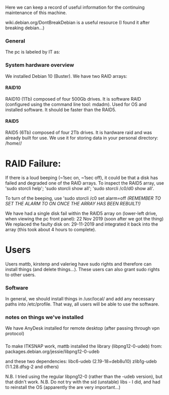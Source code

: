 Here we can keep a record of useful information for the continuing maintenance of this machine.   

wiki.debian.org/DontBreakDebian is a useful resource (I found it after breaking debian...)

### General ###
The pc is labeled by IT as: 

### System hardware overview ###
We installed Debian 10 (Buster). We have two RAID arrays:
#### RAID10 
RAID10 (1Tb) composed of four 500Gb drives. It is software RAID (configured using the command line tool: mdadm). Used for OS and installed software. It should be faster than the RAID5.
#### RAID5 
RAID5 (6Tb) composed of four 2Tb drives. It is hardware raid and was already built for use. We use it for storing data in your personal directory: /home/<username>/

# RAID Failure:
If there is a loud beeping (~1sec on, ~1sec off), it could be that a disk has failed and degraded one of the RAID arrays. To inspect the RAID5 array, use 'sudo storcli help'; 'sudo storcli show all'; 'sudo storcli /c0/d0 show all'.

To turn of the beeping, use 'sudo storcli /c0 set alarm=off
*(REMEMBER TO SET THE ALARM TO ON ONCE THE ARRAY HAS BEEN REBUILT!)*

We have had a single disk fail within the RAID5 array on (lower-left drive, when viewing the pc front panel): 22 Nov 2019 (soon after we got the thing)
We replaced the faulty disk on: 29-11-2019 and integrated it back into the array (this took about 4 hours to complete).

# Users
Users mattb, kirstenp and valerieg have sudo rights and therefore can install things (and delete things...). These users can also grant sudo rights to other users.

### Software

In general, we should install things in /usr/local/ and add any necessary paths into /etc/profile. That way, all users will be able to use the software.

### notes on things we've installed

We have AnyDesk installed for remote desktop (after passing through vpn protocol)

###
To make ITKSNAP work, mattb installed the library (libpng12-0-udeb) from: 
packages.debian.org/jessie/libpng12-0-udeb

and these two dependencies:
libc6-udeb (2.19-18+deb8u10)
zlib1g-udeb (1:1.28.dfsg-2 and others)

N.B. I tried using the regular libpng12-0 (rather than the -udeb version), but that didn't work.
N.B. Do not try with the sid (unstable) libs - I did, and had to reinstall the OS (apparently the are very important...)
###

